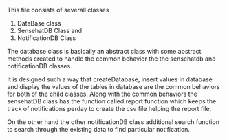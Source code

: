 This file consists of severall classes 
1. DataBase class
2. SensehatDB Class and 
3. NotificationDB Class

The database class is basically an abstract class with some abstract methods created to handle the common behavior the the sensehatdb and 
notificationDB classes. 

It is designed such a way that createDatabase, insert values in database and display the values of the tables in database 
are the common behaviors for both of the child classes. 
Along with the common behaviors the sensehatDB class has the function called report function which keeps the track of notifications 
perday to create the csv file helping the report file. 

On the other hand the other notificationDB class additional search function to search through the existing data to find particular notification.



